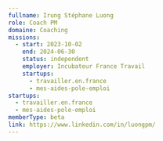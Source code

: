 ```yaml
---
fullname: Irung Stéphane Luong
role: Coach PM
domaine: Coaching
missions:
  - start: 2023-10-02
    end: 2024-06-30
    status: independent
    employer: Incubateur France Travail
    startups:
      - travailler.en.france
      - mes-aides-pole-emploi
startups:
  - travailler.en.france
  - mes-aides-pole-emploi
memberType: beta
link: https://www.linkedin.com/in/luongpm/
---
```


